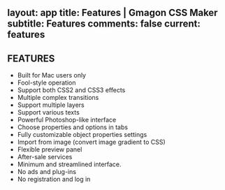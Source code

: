 layout: app
title: Features | Gmagon CSS Maker 
subtitle: Features
comments: false
current: features
---

## FEATURES
- Built for Mac users only
- Fool-style operation
- Support both CSS2 and CSS3 effects
- Multiple complex transitions
- Support multiple layers
- Support various texts
- Powerful Photoshop-like interface
- Choose properties and options in tabs
- Fully customizable object properties settings
- Import from image (convert image gradient to CSS)
- Flexible preview panel
- After-sale services
- Minimum and streamlined interface.
- No ads and plug-ins
- No registration and log in 

 



